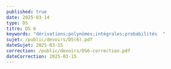 ```yaml
---
published: true
date: 2025-03-14
type: DS
titre: DS 6
keywords: "dérivations;polynômes;intégrales;probabilités  "
sujet: /public/devoirs/DS(6).pdf
dateSujet: 2025-03-15
correction: /public/devoirs/DS6-correction.pdf
dateCorrection: 2025-03-15
---
```

